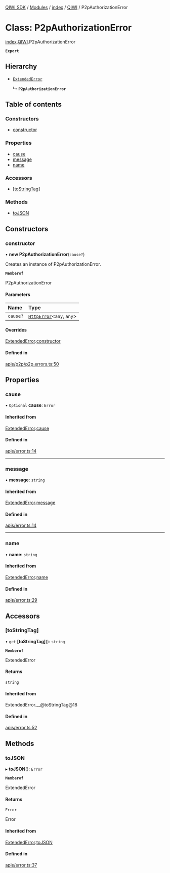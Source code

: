 [QIWI SDK](../README.md) / [Modules](../modules.md) / [index](../modules/index.md) / [QIWI](../modules/index.QIWI.md) / P2pAuthorizationError

# Class: P2pAuthorizationError

[index](../modules/index.md).[QIWI](../modules/index.QIWI.md).P2pAuthorizationError

**`Export`**

## Hierarchy

- [`ExtendedError`](index._internal_.ExtendedError.md)

  ↳ **`P2pAuthorizationError`**

## Table of contents

### Constructors

- [constructor](index.QIWI.P2pAuthorizationError.md#constructor)

### Properties

- [cause](index.QIWI.P2pAuthorizationError.md#cause)
- [message](index.QIWI.P2pAuthorizationError.md#message)
- [name](index.QIWI.P2pAuthorizationError.md#name)

### Accessors

- [[toStringTag]](index.QIWI.P2pAuthorizationError.md#[tostringtag])

### Methods

- [toJSON](index.QIWI.P2pAuthorizationError.md#tojson)

## Constructors

### constructor

• **new P2pAuthorizationError**(`cause?`)

Creates an instance of P2pAuthorizationError.

**`Memberof`**

P2pAuthorizationError

#### Parameters

| Name | Type |
| :------ | :------ |
| `cause?` | [`HttpError`](index.QIWI.HttpError.md)<`any`, `any`\> |

#### Overrides

[ExtendedError](index._internal_.ExtendedError.md).[constructor](index._internal_.ExtendedError.md#constructor)

#### Defined in

[apis/p2p/p2p.errors.ts:50](https://github.com/AlexXanderGrib/node-qiwi-sdk/blob/8cf62fb/src/apis/p2p/p2p.errors.ts#L50)

## Properties

### cause

• `Optional` **cause**: `Error`

#### Inherited from

[ExtendedError](index._internal_.ExtendedError.md).[cause](index._internal_.ExtendedError.md#cause)

#### Defined in

[apis/error.ts:14](https://github.com/AlexXanderGrib/node-qiwi-sdk/blob/8cf62fb/src/apis/error.ts#L14)

___

### message

• **message**: `string`

#### Inherited from

[ExtendedError](index._internal_.ExtendedError.md).[message](index._internal_.ExtendedError.md#message)

#### Defined in

[apis/error.ts:14](https://github.com/AlexXanderGrib/node-qiwi-sdk/blob/8cf62fb/src/apis/error.ts#L14)

___

### name

• **name**: `string`

#### Inherited from

[ExtendedError](index._internal_.ExtendedError.md).[name](index._internal_.ExtendedError.md#name)

#### Defined in

[apis/error.ts:29](https://github.com/AlexXanderGrib/node-qiwi-sdk/blob/8cf62fb/src/apis/error.ts#L29)

## Accessors

### [toStringTag]

• `get` **[toStringTag]**(): `string`

**`Memberof`**

ExtendedError

#### Returns

`string`

#### Inherited from

ExtendedError.\_\_@toStringTag@18

#### Defined in

[apis/error.ts:52](https://github.com/AlexXanderGrib/node-qiwi-sdk/blob/8cf62fb/src/apis/error.ts#L52)

## Methods

### toJSON

▸ **toJSON**(): `Error`

**`Memberof`**

ExtendedError

#### Returns

`Error`

Error

#### Inherited from

[ExtendedError](index._internal_.ExtendedError.md).[toJSON](index._internal_.ExtendedError.md#tojson)

#### Defined in

[apis/error.ts:37](https://github.com/AlexXanderGrib/node-qiwi-sdk/blob/8cf62fb/src/apis/error.ts#L37)
